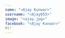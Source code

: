 ```yaml
---
name: "<Ajay Kunwar>"
username: "<Ajay055>"
image: "<ajay.jpg>"
facebook: "<Ajay Kunwar>"
Hi! 
---
```

